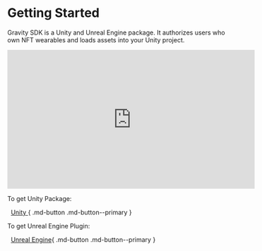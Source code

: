 # Getting Started

Gravity SDK is a Unity and Unreal Engine package. It authorizes users who own NFT wearables and loads assets into your Unity project.

<iframe width="560" height="315" src="https://www.youtube.com/embed/NNAj7YMWpSo" frameborder="0" allow="accelerometer; autoplay; encrypted-media; gyroscope; picture-in-picture" allowfullscreen></iframe>

To get Unity Package:

  [Unity ](Unity\index.md){ .md-button .md-button--primary }

To get Unreal Engine Plugin:

  [Unreal Engine](UE5\index.md){ .md-button .md-button--primary }
